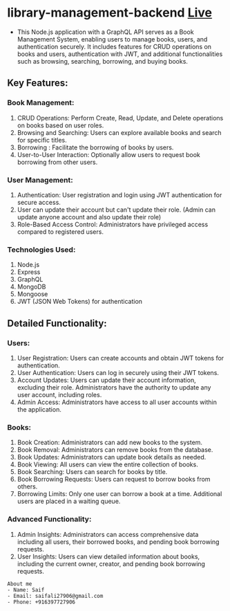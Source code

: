 # library-management-backend [Live](https://library-management-backend-7w6d.onrender.com/graphql)

- This Node.js application with a GraphQL API serves as a Book Management System, enabling users to manage books, users, and authentication securely. It includes features for CRUD operations on books and users, authentication with JWT, and additional functionalities such as browsing, searching, borrowing, and buying books.

## Key Features:

### Book Management:

1. CRUD Operations: Perform Create, Read, Update, and Delete operations on books based on user roles.
2. Browsing and Searching: Users can explore available books and search for specific titles.
3. Borrowing : Facilitate the borrowing of books by users.
4. User-to-User Interaction: Optionally allow users to request book borrowing from other users.

### User Management:

1. Authentication: User registration and login using JWT authentication for secure access.
2. User can update their account but can't update their role. (Admin can update anyone account and also update their role)
3. Role-Based Access Control: Administrators have privileged access compared to registered users.

### Technologies Used:

1. Node.js
2. Express
3. GraphQL
4. MongoDB
5. Mongoose
6. JWT (JSON Web Tokens) for authentication

## Detailed Functionality:

### Users:

1. User Registration: Users can create accounts and obtain JWT tokens for authentication.
2. User Authentication: Users can log in securely using their JWT tokens.
3. Account Updates: Users can update their account information, excluding their role. Administrators have the authority to update any user account, including roles.
4. Admin Access: Administrators have access to all user accounts within the application.

### Books:

1. Book Creation: Administrators can add new books to the system.
2. Book Removal: Administrators can remove books from the database.
3. Book Updates: Administrators can update book details as needed.
4. Book Viewing: All users can view the entire collection of books.
5. Book Searching: Users can search for books by title.
6. Book Borrowing Requests: Users can request to borrow books from others.
7. Borrowing Limits: Only one user can borrow a book at a time. Additional users are placed in a waiting queue.

### Advanced Functionality:

1. Admin Insights: Administrators can access comprehensive data including all users, their borrowed books, and pending book borrowing requests.
2. User Insights: Users can view detailed information about books, including the current owner, creator, and pending book borrowing requests.

```
About me
- Name: Saif
- Email: saifali27906@gmail.com
- Phone: +916397727906
```
